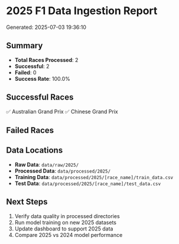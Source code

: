 
# 2025 F1 Data Ingestion Report
Generated: 2025-07-03 19:36:10

## Summary
- **Total Races Processed**: 2
- **Successful**: 2
- **Failed**: 0
- **Success Rate**: 100.0%

## Successful Races
✅ Australian Grand Prix
✅ Chinese Grand Prix

## Failed Races


## Data Locations
- **Raw Data**: `data/raw/2025/`
- **Processed Data**: `data/processed/2025/`
- **Training Data**: `data/processed/2025/[race_name]/train_data.csv`
- **Test Data**: `data/processed/2025/[race_name]/test_data.csv`

## Next Steps
1. Verify data quality in processed directories
2. Run model training on new 2025 datasets
3. Update dashboard to support 2025 data
4. Compare 2025 vs 2024 model performance
